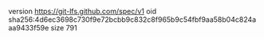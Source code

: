 version https://git-lfs.github.com/spec/v1
oid sha256:4d6ec3698c730f9e72bcbb9c832c8f965b9c54fbf9aa58b04c824aaa9433f59e
size 791
